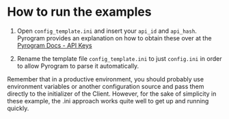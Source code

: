 # How to run the examples

1) Open `config_template.ini` and insert your `api_id` and `api_hash`.
Pyrogram provides an explanation on how to obtain these over at the [Pyrogram Docs - API Keys](https://docs.pyrogram.ml/start/ProjectSetup#api-keys)

2) Rename the template file `config_template.ini` to just `config.ini` in order to allow 
Pyrogram to parse it automatically.

Remember that in a productive environment, you should probably use environment variables or 
another configuration source and pass them directly to the initializer of the Client. 
However, for the sake of simplicity in these example, the .ini approach works quite well to get 
up and running quickly.
